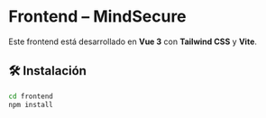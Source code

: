 # Frontend – MindSecure

Este frontend está desarrollado en **Vue 3** con **Tailwind CSS** y **Vite**.

## 🛠️ Instalación

```bash
cd frontend
npm install
